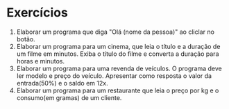 # Exercícios

<ol>

<li>Elaborar um programa que diga "Olá (nome da pessoa)" ao cliclar no botão.
<li>Elaborar um programa para um cinema, que leia o título e a duração de um filme em minutos. Exiba o título do filme e converta a duração para horas e minutos.
<li>Elaborar um programa para uma revenda de veículos. O programa deve ler modelo e preço do veículo. Apresentar como resposta o valor da entrada(50%) e o saldo em 12x.
<li>Elaborar um programa para um restaurante que leia o preço por kg e o consumo(em gramas) de um cliente.
